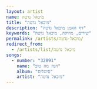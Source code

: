```yaml
---
layout: artist
name: מיכאל נדטה
title: "מיכאל נדטה"
description: "דף האמן מיכאל נדטה"
keywords: "שירים, מוזיקה, מיכאל נדטה"
permalink: /artists/מיכאל-נדטה/
redirect_from:
  - /artists/list/מיכאל נדטה
songs:
  - number: "32891"
    name: "הנה מה טוב"
    album: "סינגלים"
    artist: "מיכאל נדטה"
---
```

